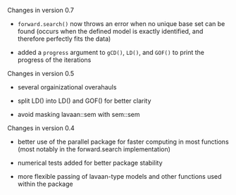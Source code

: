 Changes in version 0.7

- `forward.search()` now throws an error when no unique base set can be found (occurs when the defined 
  model is exactly identified, and therefore perfectly fits the data)

- added a `progress` argument to `gCD()`, `LD()`, and `GOF()` to print the progress of the iterations

Changes in version 0.5

  - several orgainizational overahauls

  - split LD() into LD() and GOF() for better clarity

  - avoid masking lavaan::sem with sem::sem

Changes in version 0.4

  - better use of the parallel package for faster computing in most functions (most notably
  in the forward.search implementation)

  - numerical tests added for better package stability

  - more flexible passing of lavaan-type models and other functions used within the package